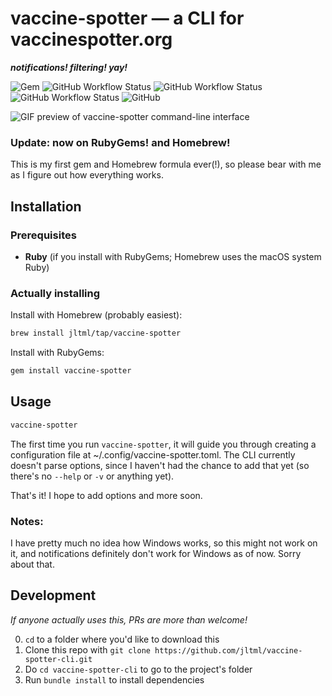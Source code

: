 # vaccine-spotter — a CLI for vaccinespotter.org
***notifications! filtering! yay!***

![Gem](https://img.shields.io/gem/v/vaccine-spotter)
![GitHub Workflow Status](https://img.shields.io/github/workflow/status/jltml/vaccine-spotter-cli/Release)
![GitHub Workflow Status](https://img.shields.io/github/workflow/status/jltml/homebrew-tap/brew%20test-bot?label=homebrew%20tests)
![GitHub Workflow Status](https://img.shields.io/github/workflow/status/jltml/homebrew-tap/brew%20pr-pull?label=homebrew%20publishing)
![GitHub](https://img.shields.io/github/license/jltml/vaccine-spotter-cli)

![GIF preview of vaccine-spotter command-line interface](https://user-images.githubusercontent.com/8261330/114811965-b0a06180-9d74-11eb-8604-0408ca92acfa.gif)

### Update: now on RubyGems! and Homebrew!
This is my first gem and Homebrew formula ever(!), so please bear with me as I figure out how everything works.

## Installation

### Prerequisites
- **Ruby** (if you install with RubyGems; Homebrew uses the macOS system Ruby)

### Actually installing

Install with Homebrew (probably easiest):

```sh
brew install jltml/tap/vaccine-spotter
```

Install with RubyGems:

```sh
gem install vaccine-spotter
```

## Usage

```sh
vaccine-spotter
```

The first time you run `vaccine-spotter`, it will guide you through creating a configuration file at ~/.config/vaccine-spotter.toml. The CLI currently doesn't parse options, since I haven't had the chance to add that yet (so there's no `--help` or `-v` or anything yet).

That's it! I hope to add options and more soon.

### Notes:
I have pretty much no idea how Windows works, so this might not work on it, and notifications definitely don't work for Windows as of now. Sorry about that.

## Development
*If anyone actually uses this, PRs are more than welcome!*

0. `cd` to a folder where you'd like to download this
1. Clone this repo with `git clone https://github.com/jltml/vaccine-spotter-cli.git`
2. Do `cd vaccine-spotter-cli` to go to the project's folder
3. Run `bundle install` to install dependencies
